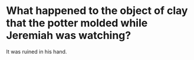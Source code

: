 # What happened to the object of clay that the potter molded while Jeremiah was watching?

It was ruined in his hand.
